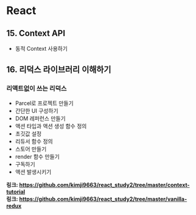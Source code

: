 # React
## 15. Context API
- 동적 Context 사용하기

## 16. 리덕스 라이브러리 이해하기
### 리액트없이 쓰는 리덕스
- Parcel로 프로젝트 만들기
- 간단한 UI 구성하기
- DOM 레퍼런스 만들기
- 액션 타입과 액션 생성 함수 정의
- 초깃값 설정
- 리듀서 함수 정의
- 스토어 만들기
- render 함수 만들기
- 구독하기
- 액션 발생시키기

**링크: https://github.com/kimji9663/react_study2/tree/master/context-tutorial** <br>
**링크: https://github.com/kimji9663/react_study2/tree/master/vanilla-redux**